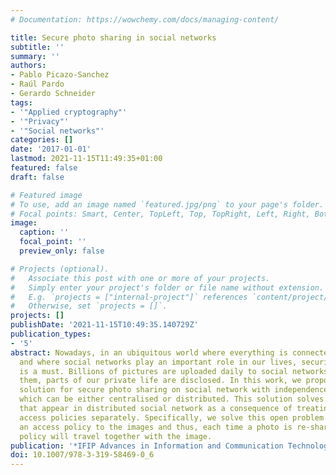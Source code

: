 ```yaml
---
# Documentation: https://wowchemy.com/docs/managing-content/

title: Secure photo sharing in social networks
subtitle: ''
summary: ''
authors:
- Pablo Picazo-Sanchez
- Raúl Pardo
- Gerardo Schneider
tags:
- '"Applied cryptography"'
- '"Privacy"'
- '"Social networks"'
categories: []
date: '2017-01-01'
lastmod: 2021-11-15T11:49:35+01:00
featured: false
draft: false

# Featured image
# To use, add an image named `featured.jpg/png` to your page's folder.
# Focal points: Smart, Center, TopLeft, Top, TopRight, Left, Right, BottomLeft, Bottom, BottomRight.
image:
  caption: ''
  focal_point: ''
  preview_only: false

# Projects (optional).
#   Associate this post with one or more of your projects.
#   Simply enter your project's folder or file name without extension.
#   E.g. `projects = ["internal-project"]` references `content/project/deep-learning/index.md`.
#   Otherwise, set `projects = []`.
projects: []
publishDate: '2021-11-15T10:49:35.140729Z'
publication_types:
- '5'
abstract: Nowadays, in an ubiquitous world where everything is connected to the Internet
  and where social networks play an important role in our lives, security and privacy
  is a must. Billions of pictures are uploaded daily to social networks and, with
  them, parts of our private life are disclosed. In this work, we propose a practical
  solution for secure photo sharing on social network with independence of its architecture
  which can be either centralised or distributed. This solution solves the inconsistencies
  that appear in distributed social network as a consequence of treating photos and
  access policies separately. Specifically, we solve this open problem by attaching
  an access policy to the images and thus, each time a photo is re-shared, the access
  policy will travel together with the image.
publication: '*IFIP Advances in Information and Communication Technology*'
doi: 10.1007/978-3-319-58469-0_6
---
```

